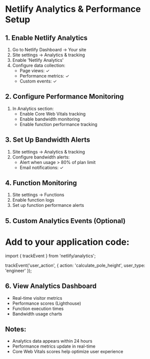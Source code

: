 # Netlify Analytics & Performance Setup

## 1. Enable Netlify Analytics
1. Go to Netlify Dashboard → Your site
2. Site settings → Analytics & tracking
3. Enable 'Netlify Analytics'
4. Configure data collection:
   - Page views: ✓
   - Performance metrics: ✓
   - Custom events: ✓

## 2. Configure Performance Monitoring
1. In Analytics section:
   - Enable Core Web Vitals tracking
   - Enable bandwidth monitoring
   - Enable function performance tracking

## 3. Set Up Bandwidth Alerts
1. Site settings → Analytics & tracking
2. Configure bandwidth alerts:
   - Alert when usage > 80% of plan limit
   - Email notifications: ✓

## 4. Function Monitoring
1. Site settings → Functions
2. Enable function logs
3. Set up function performance alerts

## 5. Custom Analytics Events (Optional)
# Add to your application code:
import { trackEvent } from 'netlify/analytics';

trackEvent('user_action', {
  action: 'calculate_pole_height',
  user_type: 'engineer'
});

## 6. View Analytics Dashboard
- Real-time visitor metrics
- Performance scores (Lighthouse)
- Function execution times
- Bandwidth usage charts

## Notes:
- Analytics data appears within 24 hours
- Performance metrics update in real-time
- Core Web Vitals scores help optimize user experience
